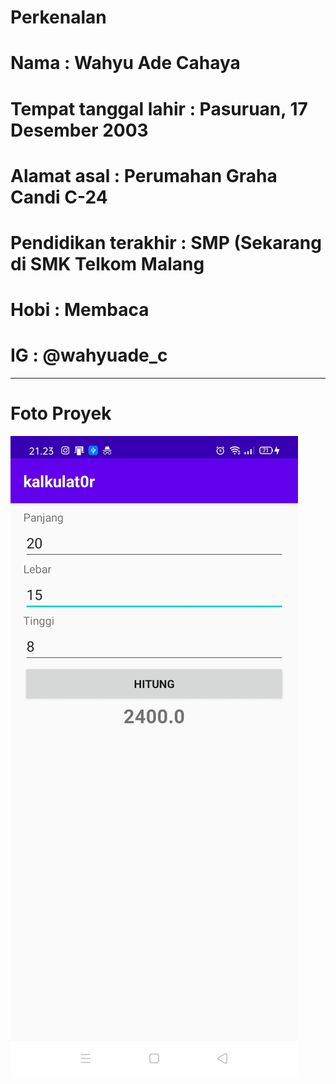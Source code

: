 # Perkenalan
# Nama : Wahyu Ade Cahaya
# Tempat tanggal lahir : Pasuruan, 17 Desember 2003
# Alamat asal : Perumahan Graha Candi C-24
# Pendidikan terakhir : SMP (Sekarang di SMK Telkom Malang
# Hobi : Membaca
# IG : @wahyuade_c
----------------------------------------------------------------
# Foto Proyek

![alt text](https://github.com/WahyuAdeCahaya/AplikasiVolume/blob/master/foto.jpeg)

